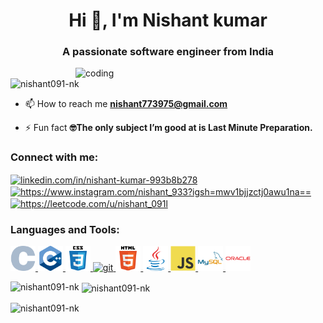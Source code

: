 <h1 align="center">Hi 👋, I'm Nishant kumar</h1>
<h3 align="center">A passionate software engineer from India</h3>

<img align="right" alt="coding" width="400"
    src="https://media1.giphy.com/media/v1.Y2lkPTc5MGI3NjExYWNpa2NtdWpycDdtZ2V5anAzMHY2YTM3OXJ6ZzV1cXZ3OWVpZG1jdyZlcD12MV9pbnRlcm5hbF9naWZfYnlfaWQmY3Q9Zw/L1R1tvI9svkIWwpVYr/giphy.gif">

<p align="left"> <img
        src="https://komarev.com/ghpvc/?username=nishant091-nk&label=Profile%20views&color=0e75b6&style=flat"
        alt="nishant091-nk" /> </p>

- 📫 How to reach me **nishant773975@gmail.com**

- ⚡ Fun fact **🤓The only subject I’m good at is Last Minute Preparation.**

<h3 align="left">Connect with me:</h3>
<p align="left">
    <a href="https://linkedin.com/in/linkedin.com/in/nishant-kumar-993b8b278" target="blank"><img align="center"
            src="https://raw.githubusercontent.com/rahuldkjain/github-profile-readme-generator/master/src/images/icons/Social/linked-in-alt.svg"
            alt="linkedin.com/in/nishant-kumar-993b8b278" height="30" width="40" /></a>
    <a href="https://instagram.com/https://www.instagram.com/nishant_933?igsh=mwv1bjjzctj0awu1na==" target="blank"><img
            align="center"
            src="https://raw.githubusercontent.com/rahuldkjain/github-profile-readme-generator/master/src/images/icons/Social/instagram.svg"
            alt="https://www.instagram.com/nishant_933?igsh=mwv1bjjzctj0awu1na==" height="30" width="40" /></a>
    <a href="https://www.leetcode.com/https://leetcode.com/u/nishant_091l" target="blank"><img align="center"
            src="https://raw.githubusercontent.com/rahuldkjain/github-profile-readme-generator/master/src/images/icons/Social/leet-code.svg"
            alt="https://leetcode.com/u/nishant_091l" height="30" width="40" /></a>
</p>

<h3 align="left">Languages and Tools:</h3>
<p align="left"> <a href="https://www.cprogramming.com/" target="_blank" rel="noreferrer"> <img
            src="https://raw.githubusercontent.com/devicons/devicon/master/icons/c/c-original.svg" alt="c" width="40"
            height="40" /> </a> <a href="https://www.w3schools.com/cpp/" target="_blank" rel="noreferrer"> <img
            src="https://raw.githubusercontent.com/devicons/devicon/master/icons/cplusplus/cplusplus-original.svg"
            alt="cplusplus" width="40" height="40" /> </a> <a href="https://www.w3schools.com/css/" target="_blank"
        rel="noreferrer"> <img
            src="https://raw.githubusercontent.com/devicons/devicon/master/icons/css3/css3-original-wordmark.svg"
            alt="css3" width="40" height="40" /> </a> <a href="https://git-scm.com/" target="_blank" rel="noreferrer">
        <img src="https://www.vectorlogo.zone/logos/git-scm/git-scm-icon.svg" alt="git" width="40" height="40" /> </a>
    <a href="https://www.w3.org/html/" target="_blank" rel="noreferrer"> <img
            src="https://raw.githubusercontent.com/devicons/devicon/master/icons/html5/html5-original-wordmark.svg"
            alt="html5" width="40" height="40" /> </a> <a href="https://www.java.com" target="_blank" rel="noreferrer">
        <img src="https://raw.githubusercontent.com/devicons/devicon/master/icons/java/java-original.svg" alt="java"
            width="40" height="40" /> </a> <a href="https://developer.mozilla.org/en-US/docs/Web/JavaScript"
        target="_blank" rel="noreferrer"> <img
            src="https://raw.githubusercontent.com/devicons/devicon/master/icons/javascript/javascript-original.svg"
            alt="javascript" width="40" height="40" /> </a> <a href="https://www.mysql.com/" target="_blank"
        rel="noreferrer"> <img
            src="https://raw.githubusercontent.com/devicons/devicon/master/icons/mysql/mysql-original-wordmark.svg"
            alt="mysql" width="40" height="40" /> </a> <a href="https://www.oracle.com/" target="_blank"
        rel="noreferrer"> <img
            src="https://raw.githubusercontent.com/devicons/devicon/master/icons/oracle/oracle-original.svg"
            alt="oracle" width="40" height="40" /> </a> </p>

<p><img align="left"
        src="https://github-readme-stats.vercel.app/api/top-langs?username=nishant091-nk&show_icons=true&locale=en&layout=compact"
        alt="nishant091-nk" /></p>

<p>&nbsp;<img align="center"
        src="https://github-readme-stats.vercel.app/api?username=nishant091-nk&show_icons=true&locale=en"
        alt="nishant091-nk" /></p>

<p><img align="center" src="https://github-readme-streak-stats.herokuapp.com/?user=nishant091-nk&"
        alt="nishant091-nk" /></p>
